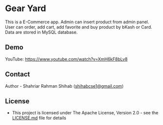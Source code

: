 # Gear Yard
This is a E-Commerce app. Admin can insert product from admin panel. User can order, add cart, add favorite and buy product by bKash or Card. Data are stored in MySQL database.


## Demo

YouTube: https://www.youtube.com/watch?v=XmH6kF8bLv8


## Contact

Author - Shahriar Rahman Shihab ([shihabcse1@gmail.com](mailto:shihabcse1@gmail.com))


## License

* This project is licensed under The Apache License, Version 2.0 - see the [LICENSE.md](/LICENSE) file for details
